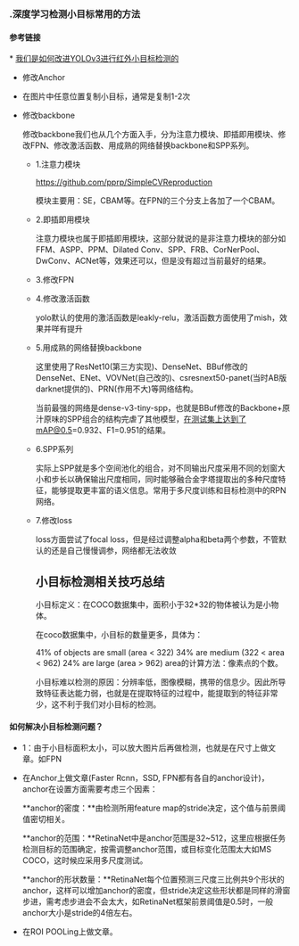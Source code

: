 ### .深度学习检测小目标常用的方法

#### 参考链接

\* [我们是如何改进YOLOv3进行红外小目标检测的](https://www.cnblogs.com/pprp/p/13644068.html)

* 修改Anchor

* 在图片中任意位置复制小目标，通常是复制1-2次

* 修改backbone

  修改backbone我们也从几个方面入手，分为注意力模块、即插即用模块、修改FPN、修改激活函数、用成熟的网络替换backbone和SPP系列。

  * 1.注意力模块

    https://github.com/pprp/SimpleCVReproduction

    模块主要用：SE，CBAM等。在FPN的三个分支上各加了一个CBAM。

  * 2.即插即用模块

    注意力模块也属于即插即用模块，这部分就说的是非注意力模块的部分如 FFM、ASPP、PPM、Dilated Conv、SPP、FRB、CorNerPool、DwConv、ACNet等，效果还可以，但是没有超过当前最好的结果。

  * 3.修改FPN

  * 4.修改激活函数

    yolo默认的使用的激活函数是leakly-relu，激活函数方面使用了mish，效果并咩有提升

  * 5.用成熟的网络替换backbone

    这里使用了ResNet10(第三方实现)、DenseNet、BBuf修改的DenseNet、ENet、VOVNet(自己改的)、csresnext50-panet(当时AB版darknet提供的)、PRN(作用不大)等网络结构。

    当前最强的网络是dense-v3-tiny-spp，也就是BBuf修改的Backbone+原汁原味的SPP组合的结构完虐了其他模型，在测试集上达到了mAP@0.5=0.932、F1=0.951的结果。

  * 6.SPP系列

    实际上SPP就是多个空间池化的组合，对不同输出尺度采用不同的划窗大小和步长以确保输出尺度相同，同时能够融合金字塔提取出的多种尺度特征，能够提取更丰富的语义信息。常用于多尺度训练和目标检测中的RPN网络。

  * 7.修改loss

    loss方面尝试了focal loss，但是经过调整alpha和beta两个参数，不管默认的还是自己慢慢调参，网络都无法收敛

    ## 小目标检测相关技巧总结

    小目标定义：在COCO数据集中，面积小于32*32的物体被认为是小物体。

    在coco数据集中，小目标的数量更多，具体为：

    41% of objects are small (area < 322)
     34% are medium (322 < area < 962)
     24% are large (area > 962)
     area的计算方法：像素点的个数。

    小目标难以检测的原因：分辨率低，图像模糊，携带的信息少。因此所导致特征表达能力弱，也就是在提取特征的过程中，能提取到的特征非常少，这不利于我们对小目标的检测。

    

#### 如何解决小目标检测问题？

* 1：由于小目标面积太小，可以放大图片后再做检测，也就是在尺寸上做文章。如FPN

* 在Anchor上做文章(Faster Rcnn，SSD, FPN都有各自的anchor设计)，anchor在设置方面需要考虑三个因素：

  **anchor的密度：**由检测所用feature map的stride决定，这个值与前景阈值密切相关。

  **anchor的范围：**RetinaNet中是anchor范围是32~512，这里应根据任务检测目标的范围确定，按需调整anchor范围，或目标变化范围太大如MS COCO，这时候应采用多尺度测试。

  **anchor的形状数量：**RetinaNet每个位置预测三尺度三比例共9个形状的anchor，这样可以增加anchor的密度，但stride决定这些形状都是同样的滑窗步进，需考虑步进会不会太大，如RetinaNet框架前景阈值是0.5时，一般anchor大小是stride的4倍左右。

* 在ROI POOLing上做文章。



